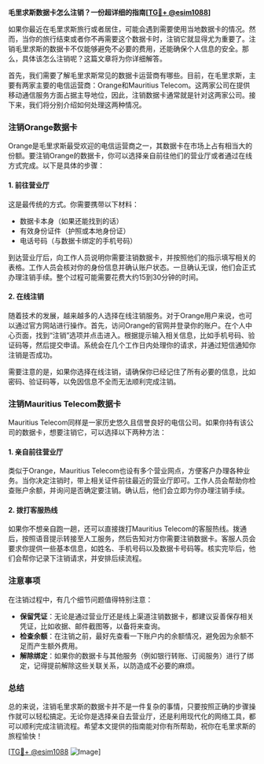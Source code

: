 **毛里求斯数据卡怎么注销？一份超详细的指南[[TG💪+ @esim1088](https://t.me/s/esim1088)]**

如果你最近在毛里求斯旅行或者居住，可能会遇到需要使用当地数据卡的情况。然而，当你的旅行结束或者你不再需要这个数据卡时，注销它就显得尤为重要了。注销毛里求斯的数据卡不仅能够避免不必要的费用，还能确保个人信息的安全。那么，具体该怎么注销呢？这篇文章将为你详细解答。

首先，我们需要了解毛里求斯常见的数据卡运营商有哪些。目前，在毛里求斯，主要有两家主要的电信运营商：Orange和Mauritius Telecom。这两家公司在提供移动通信服务方面占据主导地位，因此，注销数据卡通常就是针对这两家公司。接下来，我们将分别介绍如何处理这两种情况。

### 注销Orange数据卡

Orange是毛里求斯最受欢迎的电信运营商之一，其数据卡在市场上占有相当大的份额。要注销Orange的数据卡，你可以选择亲自前往他们的营业厅或者通过在线方式完成。以下是具体的步骤：

#### 1. 前往营业厅
这是最传统的方式。你需要携带以下材料：
- 数据卡本身（如果还能找到的话）
- 有效身份证件（护照或本地身份证）
- 电话号码（与数据卡绑定的手机号码）

到达营业厅后，向工作人员说明你需要注销数据卡，并按照他们的指示填写相关的表格。工作人员会核对你的身份信息并确认账户状态。一旦确认无误，他们会正式办理注销手续。整个过程可能需要花费大约15到30分钟的时间。

#### 2. 在线注销
随着技术的发展，越来越多的人选择在线注销服务。对于Orange用户来说，也可以通过官方网站进行操作。首先，访问Orange的官网并登录你的账户。在个人中心页面，找到“注销”选项并点击进入。根据提示输入相关信息，比如手机号码、验证码等，然后提交申请。系统会在几个工作日内处理你的请求，并通过短信通知你注销是否成功。

需要注意的是，如果你选择在线注销，请确保你已经记住了所有必要的信息，比如密码、验证码等，以免因信息不全而无法顺利完成注销。

### 注销Mauritius Telecom数据卡

Mauritius Telecom同样是一家历史悠久且信誉良好的电信公司。如果你持有该公司的数据卡，想要注销它，可以选择以下两种方法：

#### 1. 亲自前往营业厅
类似于Orange，Mauritius Telecom也设有多个营业网点，方便客户办理各种业务。当你决定注销时，带上相关证件前往最近的营业厅即可。工作人员会帮助你检查账户余额，并询问是否确定要注销。确认后，他们会立即为你办理注销手续。

#### 2. 拨打客服热线
如果你不想亲自跑一趟，还可以直接拨打Mauritius Telecom的客服热线。拨通后，按照语音提示转接至人工服务，然后告知对方你需要注销数据卡。客服人员会要求你提供一些基本信息，如姓名、手机号码以及数据卡号码等。核实完毕后，他们会帮你记录下注销请求，并安排后续流程。

### 注意事项

在注销过程中，有几个细节问题值得特别注意：
- **保留凭证**：无论是通过营业厅还是线上渠道注销数据卡，都建议妥善保存相关凭证，比如收据、邮件截图等，以备将来查询。
- **检查余额**：在注销之前，最好先查看一下账户内的余额情况，避免因为余额不足而产生额外费用。
- **解除绑定**：如果你的数据卡与其他服务（例如银行转账、订阅服务）进行了绑定，记得提前解除这些关联关系，以防造成不必要的麻烦。

### 总结

总的来说，注销毛里求斯的数据卡并不是一件复杂的事情，只要按照正确的步骤操作就可以轻松搞定。无论你是选择亲自去营业厅，还是利用现代化的网络工具，都可以顺利完成注销流程。希望本文提供的指南能对你有所帮助，祝你在毛里求斯的旅程愉快！

[[TG💪+ @esim1088](https://t.me/s/esim1088) ![Image](https://i.postimg.cc/4NQfJmqS/Snipaste-2025-05-13-00-14-12.png)]